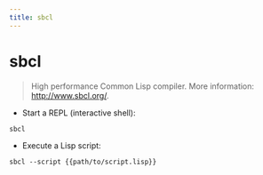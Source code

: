 ```yaml
---
title: sbcl
---
```

# sbcl

> High performance Common Lisp compiler.
> More information: <http://www.sbcl.org/>.

- Start a REPL (interactive shell):

`sbcl`

- Execute a Lisp script:

`sbcl --script {{path/to/script.lisp}}`
